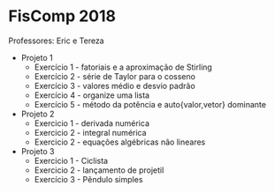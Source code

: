 # FisComp 2018

Professores: Eric e Tereza

* Projeto 1
  * Exercício 1 - fatoriais e a aproximação de Stirling
  * Exercício 2 - série de Taylor para o cosseno
  * Exercício 3 - valores médio e desvio padrão
  * Exercício 4 - organize uma lista
  * Exercício 5 - método da potência e auto{valor,vetor} dominante
* Projeto 2
  * Exercicio 1 - derivada numérica
  * Exercicio 2 - integral numérica
  * Exercicio 2 - equações algébricas não lineares
* Projeto 3
  * Exercicio 1 - Ciclista
  * Exercicio 2 - lançamento de projetil
  * Exercício 3 - Pẽndulo simples
